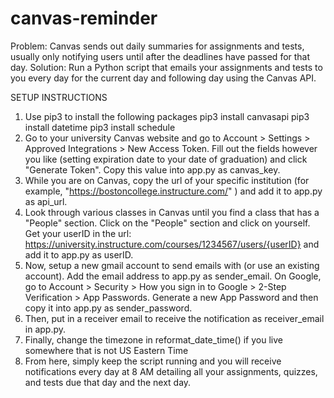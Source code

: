 # canvas-reminder
Problem: Canvas sends out daily summaries for assignments and tests, usually only notifying users until after the deadlines have passed for that day.
Solution: Run a Python script that emails your assignments and tests to you every day for the current day and following day using the Canvas API.

SETUP INSTRUCTIONS
1) Use pip3 to install the following packages
   pip3 install canvasapi
   pip3 install datetime
   pip3 install schedule
2) Go to your university Canvas website and go to Account > Settings > Approved Integrations > New Access Token. Fill out the fields however you like (setting expiration date to your date of graduation) and click "Generate Token". Copy this value into app.py as canvas_key.
3) While you are on Canvas, copy the url of your specific institution (for example, "https://bostoncollege.instructure.com/" ) and add it to app.py as api_url.
4) Look through various classes in Canvas until you find a class that has a "People" section. Click on the "People" section and click on yourself. Get your userID in the url: https://university.instructure.com/courses/1234567/users/{userID} and add it to app.py as userID.
5) Now, setup a new gmail account to send emails with (or use an existing account). Add the email address to app.py as sender_email. On Google, go to Account > Security > How you sign in to Google > 2-Step Verification > App Passwords. Generate a new App Password and then copy it into app.py as sender_password.
6) Then, put in a receiver email to receive the notification as receiver_email in app.py.
7) Finally, change the timezone in reformat_date_time() if you live somewhere that is not US Eastern Time
8) From here, simply keep the script running and you will receive notifications every day at 8 AM detailing all your assignments, quizzes, and tests due that day and the next day.
